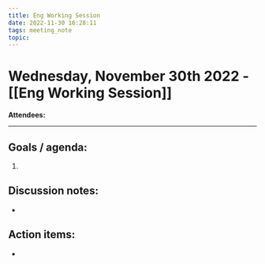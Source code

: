 ```yaml
---
title: Eng Working Session
date: 2022-11-30 16:28:11
tags: meeting_note
topic: 
---
```

# Wednesday, November 30th 2022 - [[Eng Working Session]]
**Attendees:** 

---
## Goals / agenda:
1. 

## Discussion notes:
- 

## Action items:
- 
